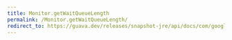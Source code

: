 ```yaml
---
title: Monitor.getWaitQueueLength
permalink: /Monitor.getWaitQueueLength/
redirect_to: https://guava.dev/releases/snapshot-jre/api/docs/com/google/common/util/concurrent/Monitor.html#getWaitQueueLength-com.google.common.util.concurrent.Monitor.Guard-
---
```

